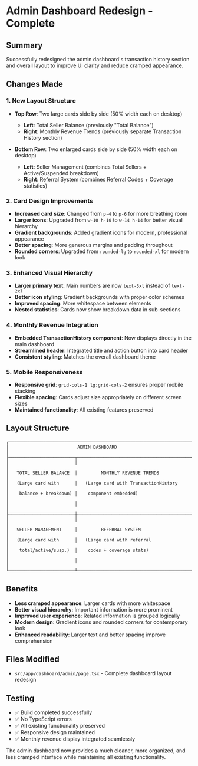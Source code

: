 # Admin Dashboard Redesign - Complete

## Summary

Successfully redesigned the admin dashboard's transaction history section and overall layout to improve UI clarity and reduce cramped appearance.

## Changes Made

### 1. **New Layout Structure**

- **Top Row**: Two large cards side by side (50% width each on desktop)

  - **Left**: Total Seller Balance (previously "Total Balance")
  - **Right**: Monthly Revenue Trends (previously separate Transaction History section)

- **Bottom Row**: Two enlarged cards side by side (50% width each on desktop)
  - **Left**: Seller Management (combines Total Sellers + Active/Suspended breakdown)
  - **Right**: Referral System (combines Referral Codes + Coverage statistics)

### 2. **Card Design Improvements**

- **Increased card size**: Changed from `p-4` to `p-6` for more breathing room
- **Larger icons**: Upgraded from `w-10 h-10` to `w-14 h-14` for better visual hierarchy
- **Gradient backgrounds**: Added gradient icons for modern, professional appearance
- **Better spacing**: More generous margins and padding throughout
- **Rounded corners**: Upgraded from `rounded-lg` to `rounded-xl` for modern look

### 3. **Enhanced Visual Hierarchy**

- **Larger primary text**: Main numbers are now `text-3xl` instead of `text-2xl`
- **Better icon styling**: Gradient backgrounds with proper color schemes
- **Improved spacing**: More whitespace between elements
- **Nested statistics**: Cards now show breakdown data in sub-sections

### 4. **Monthly Revenue Integration**

- **Embedded TransactionHistory component**: Now displays directly in the main dashboard
- **Streamlined header**: Integrated title and action button into card header
- **Consistent styling**: Matches the overall dashboard theme

### 5. **Mobile Responsiveness**

- **Responsive grid**: `grid-cols-1 lg:grid-cols-2` ensures proper mobile stacking
- **Flexible spacing**: Cards adjust size appropriately on different screen sizes
- **Maintained functionality**: All existing features preserved

## Layout Structure

```
┌─────────────────────────────────────────────────────────────────────────────┐
│                          ADMIN DASHBOARD                                    │
├─────────────────────────┬───────────────────────────────────────────────────┤
│                         │                                                   │
│   TOTAL SELLER BALANCE  │         MONTHLY REVENUE TRENDS                    │
│   (Large card with      │   (Large card with TransactionHistory            │
│    balance + breakdown) │    component embedded)                            │
│                         │                                                   │
├─────────────────────────┼───────────────────────────────────────────────────┤
│                         │                                                   │
│   SELLER MANAGEMENT     │         REFERRAL SYSTEM                           │
│   (Large card with      │   (Large card with referral                       │
│    total/active/susp.)  │    codes + coverage stats)                        │
│                         │                                                   │
└─────────────────────────┴───────────────────────────────────────────────────┘
```

## Benefits

- **Less cramped appearance**: Larger cards with more whitespace
- **Better visual hierarchy**: Important information is more prominent
- **Improved user experience**: Related information is grouped logically
- **Modern design**: Gradient icons and rounded corners for contemporary look
- **Enhanced readability**: Larger text and better spacing improve comprehension

## Files Modified

- `src/app/dashboard/admin/page.tsx` - Complete dashboard layout redesign

## Testing

- ✅ Build completed successfully
- ✅ No TypeScript errors
- ✅ All existing functionality preserved
- ✅ Responsive design maintained
- ✅ Monthly revenue display integrated seamlessly

The admin dashboard now provides a much cleaner, more organized, and less cramped interface while maintaining all existing functionality.
